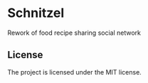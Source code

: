 # Schnitzel	
Rework of food recipe sharing social network

License
-------

The project is licensed under the MIT license.
